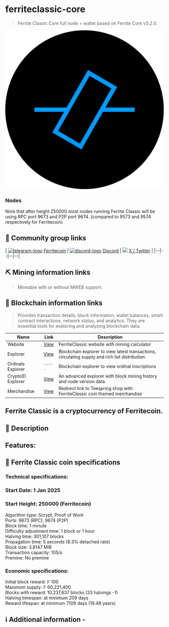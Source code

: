 # ferriteclassic-core

> Ferrite Classic Core full node + wallet based on Ferrite Core v3.2.0.<br>

<img width=512 src="https://github.com/koh-gt/koh-gt/blob/main/img/fecc.png">

### Nodes
Note that after height 250000 most nodes running Ferrite Classic will be using RPC port 9673 and P2P port 9674. (compared to 9573 and 9574 respectively for Ferritecoin) 

## 💬 Community group links
| [![telegram-logo](https://raw.githubusercontent.com/gauravghongde/social-icons/9d939e1c5b7ea4a24ac39c3e4631970c0aa1b920/SVG/Color/Telegram.svg)](https://t.me/ferrite_core) [Ferritecoin](https://t.me/ferrite_core) | [![discord-logo](https://raw.githubusercontent.com/gauravghongde/social-icons/9d939e1c5b7ea4a24ac39c3e4631970c0aa1b920/SVG/Color/Discord.svg)](https://discord.gg/qKgF5xhS5p) [Discord](https://discord.gg/qKgF5xhS5p) | <a href="https://x.com/ferriteclassiccoin"><img width=64 src="https://github.com/koh-gt/koh-gt/blob/main/img/x-fecc-logo-transparent.gif?raw=true"></a> [X / Twitter](https://x.com/ferriteclassiccoin) |
|--|--|--|--|



## ⛏️ Mining information links
> Mineable with or without MWEB support.



## 📌 Blockchain information links
> Provides transaction details, block information, wallet balances, smart contract interactions, network status, and analytics. They are essential tools for exploring and analyzing blockchain data.
> 
| Name                      | Link                                            | Description                                                          |
|---------------------------|-------------------------------------------------|----------------------------------------------------------------------|
| Website                   | [View](https://ferritecoin.org) | FerriteClassic website with mining calculator |
| Explorer                  | [View](https://explorer.ferritecoin.org) | Blockchain explorer to view latest transactions, circulating supply and rich list distribution |
| Ordinals Explorer         | `-----`                                   | Blockchain explorer to view ordinal inscriptions |
| CryptoID Explorer         | [View](https://btc.cryptoid.info/fecc/) | An advanced explorer with block mining history and node version data |
| Merchandise               | [View](http://shop.ferritecoin.org) | Redirect link to Teespring shop with FerriteClassic coin themed merchandise |

## Ferrite Classic is a cryptocurrency of Ferritecoin. <br>

## 📝 Description

## Features:

## 📐 Ferrite Classic coin specifications
### Technical specifications: <br/>
### Start Date: 1 Jan 2025
### Start Height: 250000 (Ferritecoin)

Algorithm type: Scrypt, Proof of Work <br/>
Ports: 9673 (RPC), 9674 (P2P) <br/>
Block time: 1 minute <br/>
Difficulty adjustment time: 1 block or 1 hour <br/>
Halving time: 301,107 blocks <br/>
Propagation time: 5 seconds (8.3% detached rate) <br/>
Block size: 3.8147 MiB <br/>
Transaction capacity: 105/s <br/>
Premine: No premine <br/>

### Economic specifications: <br/>

Initial block reward: 𝔽 100 <br/>
Maximum supply: 𝔽 60,221,400 <br/>
Blocks with reward: 10,237,637 blocks (33 halvings -1) <br/>
Halving timespan: at minimum 209 days <br/>
Reward lifespan: at minimum 7109 days (19.48 years) <br/>
 
## ℹ️ Additional information - 


